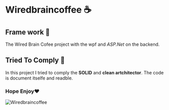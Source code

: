 # Wiredbraincoffee ☕
## Frame work 🗿
The Wired Brain Cofee project with the wpf and *ASP.Net* on the backend.
## Tried To Comply 💪
In this project I tried to comply the **SOLID** and **clean artchitector**.
The code is document itselfe and readble.

### **Hope Enjoy❤**

![Wiredbraincoffee](https://user-images.githubusercontent.com/54862167/64559227-0abc8380-d303-11e9-999e-ccb9e86cf236.png)
